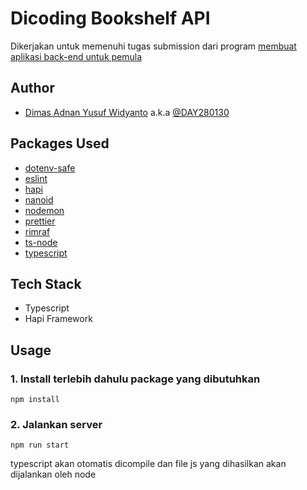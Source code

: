 
# Dicoding Bookshelf API

Dikerjakan untuk memenuhi tugas submission dari program [membuat aplikasi back-end untuk pemula](https://www.dicoding.com/academies/261)


## Author

- [Dimas Adnan Yusuf Widyanto](https://www.dicoding.com/users/dimas2801/academies) a.k.a [@DAY280130](https://github.com/DAY280130)


## Packages Used

 - [dotenv-safe](https://github.com/rolodato/dotenv-safe#readme)
 - [eslint](https://eslint.org/)
 - [hapi](https://hapi.dev/)
 - [nanoid](https://github.com/ai/nanoid#readme)
 - [nodemon](https://nodemon.io/)
 - [prettier](https://prettier.io/)
 - [rimraf](https://github.com/isaacs/rimraf#readme)
 - [ts-node](https://typestrong.org/ts-node)
 - [typescript](https://www.typescriptlang.org/)


## Tech Stack

- Typescript
- Hapi Framework


## Usage

### 1. Install terlebih dahulu package yang dibutuhkan

`npm install`

### 2. Jalankan server

`npm run start`

typescript akan otomatis dicompile dan file js yang dihasilkan akan dijalankan oleh node

